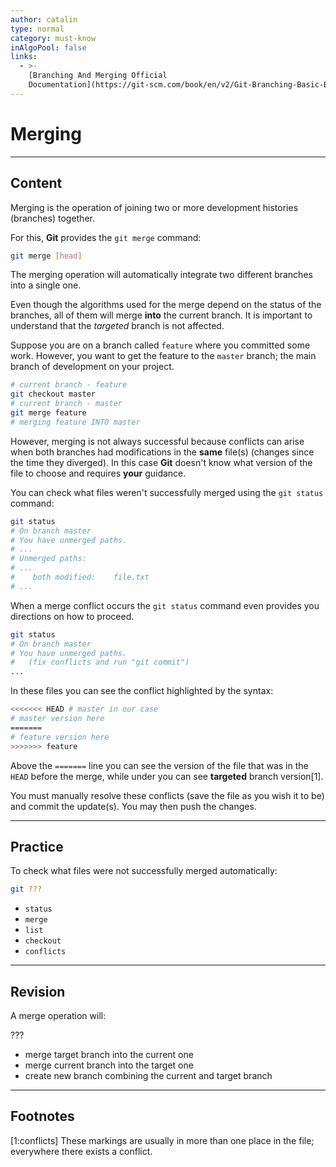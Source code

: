 ```yaml
---
author: catalin
type: normal
category: must-know
inAlgoPool: false
links:
  - >-
    [Branching And Merging Official
    Documentation](https://git-scm.com/book/en/v2/Git-Branching-Basic-Branching-and-Merging){website}
---
```


# Merging


---

## Content

Merging is the operation of joining two or more development histories (branches)  together.

For this, **Git** provides the `git merge` command:

```bash
git merge [head]
```

The merging operation will automatically integrate two different branches into a single one.

Even though the algorithms used for the merge depend on the status of the branches, all of them will merge **into** the current branch. It is important to understand that the *targeted* branch is not affected.

Suppose you are on a branch called `feature` where you committed some work. However, you want to get the feature to the `master` branch; the main branch of development on your project.

```bash
# current branch - feature
git checkout master
# current branch - master
git merge feature
# merging feature INTO master
```

However, merging is not always successful because conflicts can arise when both branches had modifications in the **same** file(s) (changes since the time they diverged). In this case **Git** doesn't know what version of the file to choose and requires **your** guidance. 

You can check what files weren't successfully  merged using the `git status` command:

```bash
git status
# On branch master
# You have unmerged paths.
# ...
# Unmerged paths:
# ...
#    both modified:    file.txt
# ...
```

When a merge conflict occurs the `git status` command even provides you directions on how to proceed.

```bash
git status
# On branch master
# You have unmerged paths.
#   (fix conflicts and run "git commit")
...
```

In these files you can see the conflict highlighted by the syntax:

```bash
<<<<<<< HEAD # master in our case
# master version here
=======
# feature version here
>>>>>>> feature
```

Above the `=======` line you can see the version of the file that was in the `HEAD` before the merge, while under you can see **targeted** branch version[1].

You must manually resolve these conflicts (save the file as you wish it to be) and commit the update(s). You may then push the changes.


---

## Practice

To check what files were not successfully merged automatically:

```bash
git ???
```

- `status`
- `merge`
- `list`
- `checkout`
- `conflicts`


---

## Revision

A merge operation will:

???

- merge target branch into the current one
- merge current branch into the target one
- create new branch combining the current and target branch


---

## Footnotes

[1:conflicts]
These markings are usually in more than one place in the file; everywhere there exists a conflict.
